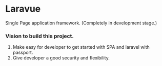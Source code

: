# Laravue
Single Page application framework. (Completely in development stage.)

### Vision to build this project.
1. Make easy for developer to get started with SPA and laravel with passport.
2. Give developer a good security and flexibility. 
